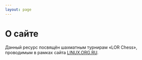 ```yaml
---
layout: page
---
```


# О сайте

Данный ресурс посвящён шахматным турнирам «LOR Chess», проводимым в рамках сайта [LINUX.ORG.RU](http://www.linux.org.ru/).
